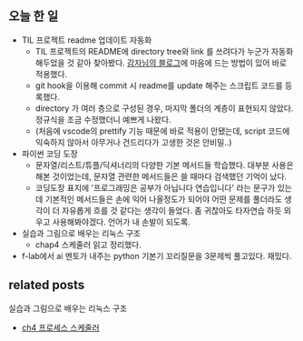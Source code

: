 ## 오늘 한 일

- TIL 프로젝트 readme 업데이트 자동화
  - TIL 프로젝트의 README에 directory tree와 link 를 쓰려다가 누군가 자동화해두었을 것 같아 찾아봤다. [감자님의 블로그](https://blog.potados.com/dev/directory-listing-in-readme/)에 마음에 드는 방법이 있어 바로 적용했다. 
  - git hook을 이용해 commit 시 readme를 update 해주는 스크립트 코드를 등록했다.
  - directory 가 여러 층으로 구성된 경우, 마지막 폴더의 계층이 표현되지 않았다. 정규식을 조금 수정했더니 예쁘게 나왔다.
  - (처음에 vscode의 prettify 기능 때문에 바로 적용이 안됐는데, script 코드에 익숙하지 않아서 아무거나 건드리다가 고생한 것은 안비밀..)
- 파이썬 코딩 도장
  - 문자열/리스트/튜플/딕셔너리의 다양한 기본 메서드들 학습했다. 대부분 사용은 해본 것이었는데, 문자열 관련한 메서드들은 쓸 때마다 검색했던 기억이 났다. 
  - 코딩도장 표지에 '프로그래밍은 공부가 아닙니다 연습입니다' 라는 문구가 있는데 기본적인 메서드들은 손에 익어 나올정도가 되어야 어떤 문제를 풀더라도 생각이 더 자유롭게 흐를 것 같다는 생각이 들었다. 좀 귀찮아도 타자연습 하듯 외우고 사용해봐야겠다. 언어가 내 손발이 되도록.
- 실습과 그림으로 배우는 리눅스 구조
  - chap4 스케줄러 읽고 정리했다. 
- f-lab에서 ai 멘토가 내주는 python 기본기 꼬리질문을 3문제씩 풀고있다. 재밌다. 

## related posts

실습과 그림으로 배우는 리눅스 구조
- [ch4 프로세스 스케줄러](https://github.com/aohus/TIL/blob/main/os/%EC%8B%A4%EC%8A%B5%EA%B3%BC_%EA%B7%B8%EB%A6%BC%EC%9C%BC%EB%A1%9C_%EB%B0%B0%EC%9A%B0%EB%8A%94_%EB%A6%AC%EB%88%85%EC%8A%A4_%EA%B5%AC%EC%A1%B0/ch4_%ED%94%84%EB%A1%9C%EC%84%B8%EC%8A%A4_%EC%8A%A4%EC%BC%80%EC%A4%84%EB%9F%AC.md)
